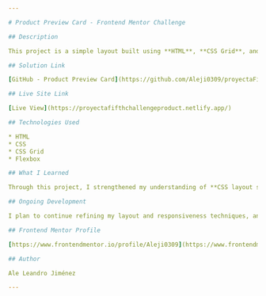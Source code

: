 ```yaml
---

# Product Preview Card - Frontend Mentor Challenge

## Description

This project is a simple layout built using **HTML**, **CSS Grid**, and **Flexbox** as part of a challenge from the **Frontend Mentor** platform. It helped me practice modern layout techniques and responsive design principles.

## Solution Link

[GitHub - Product Preview Card](https://github.com/Aleji0309/proyectaFifthChallengeProduct)

## Live Site Link

[Live View](https://proyectafifthchallengeproduct.netlify.app/)

## Technologies Used

* HTML
* CSS
* CSS Grid
* Flexbox

## What I Learned

Through this project, I strengthened my understanding of **CSS layout strategies**, especially how to use **Grid and Flexbox** together to build responsive components. It also helped me improve my eye for detail in UI replication.

## Ongoing Development

I plan to continue refining my layout and responsiveness techniques, and possibly expand this project by adding **accessibility features** and **hover interactions**.

## Frontend Mentor Profile

[https://www.frontendmentor.io/profile/Aleji0309](https://www.frontendmentor.io/profile/Aleji0309)

## Author

Ale Leandro Jiménez

---
```

